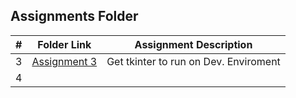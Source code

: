##  Assignments Folder

|   #   | Folder Link | Assignment Description |
| :---: | ----------- | ---------------------- |
|   3   |     [Assignment 3](https://github.com/travisbales2304/4443-2D-PyGame-Bales/tree/master/Assignments/A03)        | Get tkinter to run on Dev. Enviroment|
|4|||
